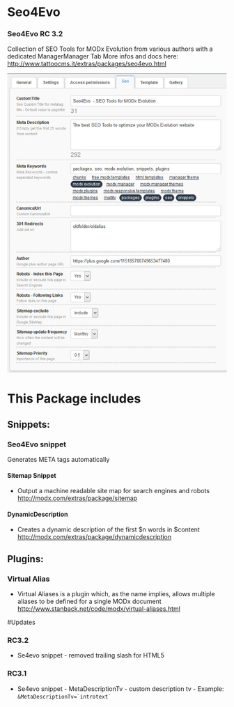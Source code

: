 Seo4Evo
=======
### Seo4Evo RC 3.2

Collection of SEO Tools for MODx Evolution from various authors with a dedicated ManagerManager Tab
More infos and docs here:
http://www.tattoocms.it/extras/packages/seo4evo.html

![seo tab](https://raw.githubusercontent.com/Nicola1971/training-materials/master/Images/seo/seo4evo-tab.jpg)

# This Package includes   

## Snippets:
### Seo4Evo snippet 
Generates META tags automatically 

#### Sitemap Snippet 
* Output a machine readable site map for search engines and robots
http://modx.com/extras/package/sitemap

#### DynamicDescription
* Creates a dynamic description of the first $n words in $content
http://modx.com/extras/package/dynamicdescription

## Plugins:
### Virtual Alias
* Virtual Aliases is a plugin which, as the name implies, allows multiple aliases to be defined for a single MODx document
http://www.stanback.net/code/modx/virtual-aliases.html


 
#Updates
### RC3.2
* Se4evo snippet - removed trailing slash for HTML5 
### RC3.1
* Se4evo snippet - MetaDescriptionTv -  custom description tv - Example: ``` &MetaDescriptionTv=`introtext` ```

